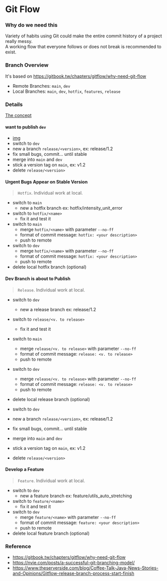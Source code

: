 # Git Flow
### Why do we need this
Variety of habits using Git could make the entire commit history of a project really messy.  
A working flow that everyone follows or does not break is recommended to exist.

### Branch Overview
It's based on 
https://gitbook.tw/chapters/gitflow/why-need-git-flow

- Remote Branches: `main`, `dev`
- Local Branches: `main`, `dev`, `hotfix`, `features`, `release`

### Details
[The concept](https://itknowledgeexchange.techtarget.com/coffee-…k/files/2021/01/gitflow-hotfix-branch-diagram.jpg)

#### want to publish `dev`
- [img](https://itknowledgeexchange.techtarget.com/coffee-talk/files/2021/01/gitflow-release-branch.jpg)
- switch to `dev`
- new a branch `release/<version>`, ex: release/1.2
- fix small bugs, commit... until stable
- merge into `main` and `dev`
- stick a version tag on `main`, ex: v1.2
- delete `release/<version>`

#### Urgent Bugs Appear on Stable Version
> `Hotfix`. Individual work at local. 

- switch to `main`
  - new a hotfix branch ex: hotfix/intensity_unit_error
- switch to `hotfix/<name>`
  - fix it and test it
- switch to `main`
  - merge `hotfix/<name>` with parameter `--no-ff `
  - format of commit message: `hotfix: <your description>`
  - push to remote
- switch to `dev`
  - merge `hotfix/<name>` with parameter `--no-ff `
  - format of commit message: `hotfix: <your description>`
  - push to remote
- delete local hotfix branch (optional)


#### Dev Branch is about to Publish
> `Release`. Individual work at local. 

- switch to `dev`
  - new a release branch ex: release/1.2
- switch to `release/<v. to release>`
  - fix it and test it
- switch to `main`
  - merge `release/<v. to release>` with parameter `--no-ff `
  - format of commit message: `release: <v. to release>`
  - push to remote
- switch to `dev`
  - merge `release/<v. to release>` with parameter `--no-ff `
  - format of commit message: `release: <v. to release>`
  - push to remote
- delete local release branch (optional)



- switch to `dev`
- new a branch `release/<version>`, ex: release/1.2
- fix small bugs, commit... until stable
- merge into `main` and `dev`
- stick a version tag on `main`, ex: v1.2
- delete `release/<version>`


#### Develop a Feature
> `Feature`. Individual work at local. 

- switch to `dev`
  - new a feature branch ex: feature/utils_auto_stretching
- switch to `feature/<name>`
  - fix it and test it
- switch to `dev`
  - merge `feature/<name>` with parameter `--no-ff `
  - format of commit message: `feature: <your description>`
  - push to remote
- delete local feature branch (optional)



### Reference
- https://gitbook.tw/chapters/gitflow/why-need-git-flow
- https://nvie.com/posts/a-successful-git-branching-model/
- https://www.theserverside.com/blog/Coffee-Talk-Java-News-Stories-and-Opinions/Gitflow-release-branch-process-start-finish